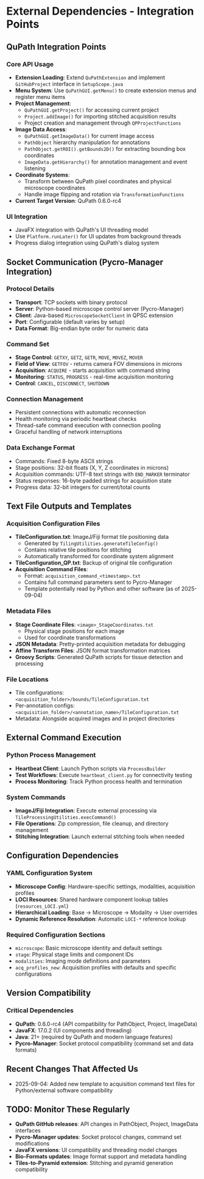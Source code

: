 # External Dependencies - Integration Points

## QuPath Integration Points

### Core API Usage
- **Extension Loading**: Extend `QuPathExtension` and implement `GitHubProject` interface in `SetupScope.java`
- **Menu System**: Use `QuPathGUI.getMenu()` to create extension menus and register menu items
- **Project Management**: 
  - `QuPathGUI.getProject()` for accessing current project
  - `Project.addImage()` for importing stitched acquisition results
  - Project creation and management through `QPProjectFunctions`
- **Image Data Access**:
  - `QuPathGUI.getImageData()` for current image access
  - `PathObject` hierarchy manipulation for annotations
  - `PathObject.getROI().getBounds2D()` for extracting bounding box coordinates
  - `ImageData.getHierarchy()` for annotation management and event listening
- **Coordinate Systems**: 
  - Transform between QuPath pixel coordinates and physical microscope coordinates
  - Handle image flipping and rotation via `TransformationFunctions`
- **Current Target Version**: QuPath 0.6.0-rc4

### UI Integration
- JavaFX integration with QuPath's UI threading model
- Use `Platform.runLater()` for UI updates from background threads
- Progress dialog integration using QuPath's dialog system

## Socket Communication (Pycro-Manager Integration)

### Protocol Details
- **Transport**: TCP sockets with binary protocol
- **Server**: Python-based microscope control server (Pycro-Manager)
- **Client**: Java-based `MicroscopeSocketClient` in QPSC extension
- **Port**: Configurable (default varies by setup)
- **Data Format**: Big-endian byte order for numeric data

### Command Set
- **Stage Control**: `GETXY`, `GETZ`, `GETR`, `MOVE`, `MOVEZ`, `MOVER`
- **Field of View**: `GETFOV` - returns camera FOV dimensions in microns
- **Acquisition**: `ACQUIRE` - starts acquisition with command string
- **Monitoring**: `STATUS`, `PROGRESS` - real-time acquisition monitoring
- **Control**: `CANCEL`, `DISCONNECT`, `SHUTDOWN`

### Connection Management  
- Persistent connections with automatic reconnection
- Health monitoring via periodic heartbeat checks
- Thread-safe command execution with connection pooling
- Graceful handling of network interruptions

### Data Exchange Format
- Commands: Fixed 8-byte ASCII strings
- Stage positions: 32-bit floats (X, Y, Z coordinates in microns)
- Acquisition commands: UTF-8 text strings with `END_MARKER` terminator
- Status responses: 16-byte padded strings for acquisition state
- Progress data: 32-bit integers for current/total counts

## Text File Outputs and Templates

### Acquisition Configuration Files
- **TileConfiguration.txt**: ImageJ/Fiji format tile positioning data
  - Generated by `TilingUtilities.generateTileConfig()`
  - Contains relative tile positions for stitching
  - Automatically transformed for coordinate system alignment
- **TileConfiguration_QP.txt**: Backup of original tile configuration
- **Acquisition Command Files**: 
  - Format: `acquisition_command_<timestamp>.txt`
  - Contains full command parameters sent to Pycro-Manager
  - Template potentially read by Python and other software (as of 2025-09-04)

### Metadata Files
- **Stage Coordinate Files**: `<image>_StageCoordinates.txt`
  - Physical stage positions for each image
  - Used for coordinate transformations
- **JSON Metadata**: Pretty-printed acquisition metadata for debugging
- **Affine Transform Files**: JSON format transformation matrices
- **Groovy Scripts**: Generated QuPath scripts for tissue detection and processing

### File Locations
- Tile configurations: `<acquisition_folder>/bounds/TileConfiguration.txt`
- Per-annotation configs: `<acquisition_folder>/<annotation_name>/TileConfiguration.txt`
- Metadata: Alongside acquired images and in project directories

## External Command Execution

### Python Process Management
- **Heartbeat Client**: Launch Python scripts via `ProcessBuilder`
- **Test Workflows**: Execute `heartbeat_client.py` for connectivity testing
- **Process Monitoring**: Track Python process health and termination

### System Commands
- **ImageJ/Fiji Integration**: Execute external processing via `TileProcessingUtilities.execCommand()`
- **File Operations**: Zip compression, file cleanup, and directory management
- **Stitching Integration**: Launch external stitching tools when needed

## Configuration Dependencies

### YAML Configuration System
- **Microscope Config**: Hardware-specific settings, modalities, acquisition profiles
- **LOCI Resources**: Shared hardware component lookup tables (`resources_LOCI.yml`)
- **Hierarchical Loading**: Base → Microscope → Modality → User overrides
- **Dynamic Reference Resolution**: Automatic `LOCI-*` reference lookup

### Required Configuration Sections
- `microscope`: Basic microscope identity and default settings
- `stage`: Physical stage limits and component IDs  
- `modalities`: Imaging mode definitions and parameters
- `acq_profiles_new`: Acquisition profiles with defaults and specific configurations

## Version Compatibility

### Critical Dependencies
- **QuPath**: 0.6.0-rc4 (API compatibility for PathObject, Project, ImageData)
- **JavaFX**: 17.0.2 (UI components and threading)
- **Java**: 21+ (required by QuPath and modern language features)
- **Pycro-Manager**: Socket protocol compatibility (command set and data formats)

## Recent Changes That Affected Us
- 2025-09-04: Added new template to acquisition command text files for Python/external software compatibility

## TODO: Monitor These Regularly
- **QuPath GitHub releases**: API changes in PathObject, Project, ImageData interfaces
- **Pycro-Manager updates**: Socket protocol changes, command set modifications
- **JavaFX versions**: UI compatibility and threading model changes
- **Bio-Formats updates**: Image format support and metadata handling
- **Tiles-to-Pyramid extension**: Stitching and pyramid generation compatibility